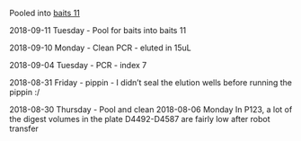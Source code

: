 Pooled into [baits 11](../baits11_2018-09-11)

2018-09-11 Tuesday - Pool for baits into baits 11

2018-09-10 Monday - Clean PCR - eluted in 15uL

2018-09-04 Tuesday - PCR - index 7

2018-08-31 Friday - pippin - I didn’t seal the elution wells before running the pippin :/

2018-08-30 Thursday - Pool and clean
2018-08-06 Monday
In P123, a lot of the digest volumes in the plate D4492-D4587 are fairly low after robot transfer